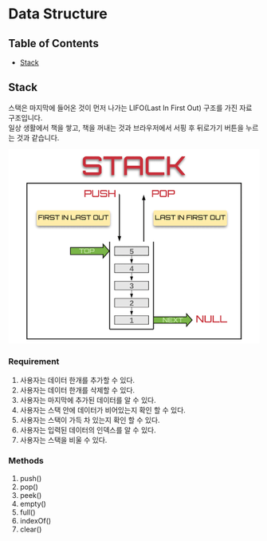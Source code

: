 # Data Structure

## Table of Contents

- [Stack](#stack)

## Stack

스택은 마지막에 들어온 것이 먼저 나가는 LIFO(Last In First Out) 구조를 가진 자료 구조입니다.  
일상 생활에서 책을 쌓고, 책을 꺼내는 것과 브라우저에서 서핑 후 뒤로가기 버튼을 누르는 것과 같습니다.

![스택 구조](./imgs/stack.png)

### Requirement

1. 사용자는 데이터 한개를 추가할 수 있다.
2. 사용자는 데이터 한개를 삭제할 수 있다.
3. 사용자는 마지막에 추가된 데이터를 알 수 있다.
4. 사용자는 스택 안에 데이터가 비어있는지 확인 할 수 있다.
5. 사용자는 스택이 가득 차 있는지 확인 할 수 있다.
6. 사용자는 입력된 데이터의 인덱스를 알 수 있다.
7. 사용자는 스택을 비울 수 있다.

### Methods

1. push()
2. pop()
3. peek()
4. empty()
5. full()
6. indexOf()
7. clear()

